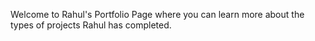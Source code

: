 Welcome to Rahul's Portfolio Page where you can learn more about the types of projects Rahul has completed.